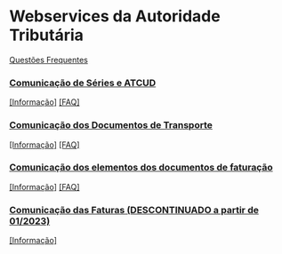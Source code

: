 # Webservices da Autoridade Tributária

[Questões Frequentes](https://info.portaldasfinancas.gov.pt/pt/apoio_contribuinte/questoes_frequentes/Pages/faqs.aspx)

### [Comunicação de Séries e ATCUD](https://github.com/marcolopes/dma/blob/master/org.dma.services.at/src/org/dma/services/at/test/SeriesServiceTest.java)
[[Informação]](https://info.portaldasfinancas.gov.pt/pt/apoio_contribuinte/Faturacao/Comunicacao_Series_ATCUD/Paginas/default.aspx)
[[FAQ]](https://info.portaldasfinancas.gov.pt/pt/apoio_contribuinte/questoes_frequentes/Pages/faqs-00883.aspx)

### [Comunicação dos Documentos de Transporte](https://github.com/marcolopes/dma/blob/master/org.dma.services.at/src/org/dma/services/at/test/StockMovementServiceTest.java)
[[Informação]](https://info.portaldasfinancas.gov.pt/pt/apoio_contribuinte/Documents/Comunicacao_Dados_Documentos_Transporte.pdf)
[[FAQ]](https://info.portaldasfinancas.gov.pt/pt/apoio_contribuinte/questoes_frequentes/Pages/faqs-00263.aspx)

### [Comunicação dos elementos dos documentos de faturação](https://github.com/marcolopes/dma/blob/master/org.dma.services.at/src/org/dma/services/at/test/DocumentosServiceTest.java)
[[Informação]](https://info.portaldasfinancas.gov.pt/pt/apoio_contribuinte/Faturacao/Fatcorews/Documents/Comunicacao_dos_elementos_dos_documentos_de_faturacao.pdf)
[[FAQ]](https://info.portaldasfinancas.gov.pt/pt/apoio_contribuinte/questoes_frequentes/Pages/faqs.aspx)

### [Comunicação das Faturas (DESCONTINUADO a partir de 01/2023)](https://github.com/marcolopes/dma/blob/master/org.dma.services.at/src/org/dma/services/at/test/FaturasServiceTest.java)
[[Informação]](https://info.portaldasfinancas.gov.pt/pt/apoio_contribuinte/Faturacao/Documents/ComunicacaodosdadosdasfaturasaAT.pdf)
